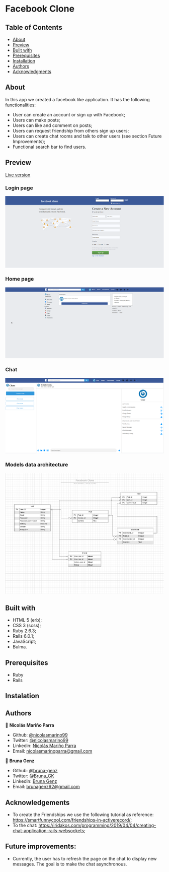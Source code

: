 # Facebook Clone

## Table of Contents

- [About](https://github.com/bruna-genz/facebook_clone/blob/master/README.md#about)
- [Preview](https://github.com/bruna-genz/facebook_clone/blob/master/README.md#preview)
- [Built with](https://github.com/bruna-genz/facebook_clone/blob/master/README.md#built-with)
- [Prerequisites](https://github.com/bruna-genz/facebook_clone/blob/master/README.md#prerequisites)
- [Installation](https://github.com/bruna-genz/facebook_clone/blob/master/README.md#installation)
- [Authors](https://github.com/bruna-genz/facebook_clone/blob/master/README.md#authors)
- [Acknowledgments](https://github.com/bruna-genz/facebook_clone/blob/master/README.md#acknowledgements)

## About

In this app we created a facebook like application. It has the following functionalities:
- User can create an account or sign up with Facebook;
- Users can make posts;
- Users can like and comment on posts;
- Users can request friendship from others sign up users;
- Users can create chat rooms and talk to other users (see section Future Improvements);
- Functional search bar to find users.

## Preview

[Live version](https://fb-clone-bruna-nico.herokuapp.com/contents/new)

### Login page
![img](app/assets/images/login_page.png)

### Home page
![img](app/assets/images/home_page.png)

### Chat
![img](app/assets/images/chat.png)

### Models data architecture
![img](app/assets/images/data_architecture.png)

## Built with

- HTML 5 (erb);
- CSS 3 (scss);
- Ruby 2.6.3;
- Rails 6.0.1;
- JavaScript;
- Bulma.

## Prerequisites

- Ruby
- Rails

## Instalation 

## Authors

:man: **Nicolás Mariño Parra**

- Github: [@nicolasmarino99](https://github.com/nicolasmarino99)
- Twitter: [@nicolasmarino99](https://twitter.com/nicolasmarino99)
- Linkedin: [Nicolás Mariño Parra](https://www.linkedin.com/in/nicol%C3%A1s-mari%C3%B1o-parra-45a707177/)
- Email: nicolasmarinoparra@gmail.com

:woman: **Bruna Genz**

- Github: [@bruna-genz](https://github.com/bruna-genz)
- Twitter: [@Bruna_GK](https://twitter.com/Bruna_GK)
- Linkedin: [Bruna Genz](https://www.linkedin.com/in/brunagenz/)
- Email: brunagenz92@gmail.com

## Acknowledgements

- To create the Friendships we use the following tutorial as reference: https://smartfunnycool.com/friendships-in-activerecord/;
- To the chat: https://iridakos.com/programming/2019/04/04/creating-chat-application-rails-websockets;

## Future improvements:

- Currently, the user has to refresh the page on the chat to display new messages. The goal is to make the chat asynchronous. 
